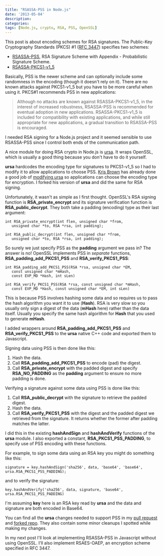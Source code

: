 ```yaml
---
title: "RSASSA-PSS in Node.js"
date: '2013-05-04'
description:
categories:
tags: [Node.js, crypto, RSA, PSS, OpenSSL]
---
```


This post is about encoding schemes for RSA signatures. The Public-Key
Cryptography Standards (PKCS) #1 ([RFC 3447](http://tools.ietf.org/html/rfc3447)) specifies two schemes:

- [RSASSA-PSS](http://tools.ietf.org/html/rfc3447#section-8.1), RSA Signature
  Scheme with Appendix - Probabilistic Signature Scheme.
- [RSASSA-PKCS1-v1_5](http://tools.ietf.org/html/rfc3447#section-8.2)

Basically, PSS is the newer scheme and can optionally include some randomness
in the encoding (though it doesn't rely on it). There are no known attacks
against PKCS1-v1_5 but you have to be more careful when using it. PKCS#1
recommends PSS in new applications:

> Although no attacks are known
> against RSASSA-PKCS1-v1\_5, in the interest of increased robustness,
> RSASSA-PSS is recommended for eventual adoption in new applications.
> RSASSA-PKCS1-v1\_5 is included for compatibility with existing
> applications, and while still appropriate for new applications, a
> gradual transition to RSASSA-PSS is encouraged.

I needed RSA signing for a Node.js project and it seemed sensible to use
RSASSA-PSS since I control both ends of the communication path.

A nice module for doing RSA crypto in Node.js is [ursa](https://github.com/Obvious/ursa). It wraps OpenSSL, which is usually a good thing because you don't have
to do it yourself.

__ursa__ hardcodes the encoding type for signatures to PKCS1-v1\_5 so I had to
modify it to allow applications to choose PSS. [Kris Brown](https://github.com/krisb) has already
done a good job of [modifying ursa](https://github.com/Obvious/ursa/pull/16) so applications can choose the encoding
type for encryption. I forked his version of __ursa__ and did the same for
RSA signing.

Unfortunately, it wasn't as simple as I first thought. OpenSSL's RSA signing
function is __RSA\_private\_encrypt__ and its signature verification function is
__RSA\_public\_decrypt__. They both take a padding (encoding) type as their
last argument:

    int RSA_private_encrypt(int flen, unsigned char *from,
       unsigned char *to, RSA *rsa, int padding);
    
    int RSA_public_decrypt(int flen, unsigned char *from,
       unsigned char *to, RSA *rsa, int padding);

So surely we just specify PSS as the __padding__ argument we pass in?
The answer is no! OpenSSL implements PSS in _separate_ functions,
__RSA\_padding\_add\_PKCS1\_PSS__ and __RSA\_verify\_PKCS1\_PSS__:

    int RSA_padding_add_PKCS1_PSS(RSA *rsa, unsigned char *EM,
       const unsigned char *mHash,
       const EVP_MD *Hash, int sLen)

    int RSA_verify_PKCS1_PSS(RSA *rsa, const unsigned char *mHash,
       const EVP_MD *Hash, const unsigned char *EM, int sLen)

This is because PSS involves hashing some data and so requires us to pass the
hash algorithm you want it to use (__Hash__). RSA is very slow so you usually
only sign a digest of the data (__mHash__ here) rather than the data itself.
Usually you specify the same hash algorithm for __Hash__ that you used to
generate __mHash__.

I added wrappers around __RSA\_padding\_add\_PKCS1\_PSS__ and __RSA\_verify\_PKCS1\_PSS__ to the __ursa__ native C++ code and exported them to Javascript.

Signing data using PSS is then done like this:

1. Hash the data.
2. Call __RSA\_padding\_add\_PKCS1\_PSS__ to encode (pad) the digest.
3. Call __RSA\_private\_encrypt__ with the padded digest and specify __RSA\_NO\_PADDING__ as the __padding__ argument to ensure no more padding is done.

Verifying a signature against some data using PSS is done like this:

1. Call __RSA\_public\_decrypt__ with the signature to retrieve the padded digest.
2. Hash the data.
3. Call __RSA\_verify\_PKCS1\_PSS__ with the digest and the padded digest we
   retrieved from the signature. It returns whether the former after padding
   matches the latter.

I did this in the existing __hashAndSign__ and __hashAndVerify__ functions
of the __ursa__ module. I also exported a constant, __RSA\_PKCS1\_PSS\_PADDING__, 
to specify use of PSS encoding with these functions.

For example, to sign some data using an RSA key you might do something like
this:

    signature = key.hashAndSign('sha256', data, 'base64', 'base64', ursa.RSA_PKCS1_PSS_PADDING);

and to verify the signature:

    key.hashAndVerify('sha256', data, signature, 'base64', ursa.RSA_PKCS1_PSS_PADDING)

I'm assuming __key__ here is an RSA key read by __ursa__ and the data and signature
are both encoded in Base64.

You can find all the __ursa__ changes needed to support PSS in my [pull request](https://github.com/krisb/ursa/pull/1) and [forked repo](https://github.com/davedoesdev/ursa). They also contain some minor cleanups I spotted while
making my changes.

In my next post I'll look at implementing RSASSA-PSS in Javascript without
using OpenSSL. I'll also implement RSAES-OAEP, an encryption scheme specified
in RFC 3447.


